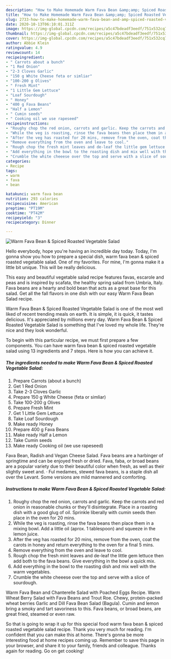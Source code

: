 ```yaml
---
description: "How to Make Homemade Warm Fava Bean &amp;amp; Spiced Roasted Vegetable Salad"
title: "How to Make Homemade Warm Fava Bean &amp;amp; Spiced Roasted Vegetable Salad"
slug: 2733-how-to-make-homemade-warm-fava-bean-and-amp-spiced-roasted-vegetable-salad
date: 2020-10-13T06:10:01.311Z
image: https://img-global.cpcdn.com/recipes/a5c47bdeadf3eedf/751x532cq70/warm-fava-bean-spiced-roasted-vegetable-salad-recipe-main-photo.jpg
thumbnail: https://img-global.cpcdn.com/recipes/a5c47bdeadf3eedf/751x532cq70/warm-fava-bean-spiced-roasted-vegetable-salad-recipe-main-photo.jpg
cover: https://img-global.cpcdn.com/recipes/a5c47bdeadf3eedf/751x532cq70/warm-fava-bean-spiced-roasted-vegetable-salad-recipe-main-photo.jpg
author: Abbie Klein
ratingvalue: 4.9
reviewcount: 14
recipeingredient:
- " Carrots about a bunch"
- "1 Red Onion"
- "2-3 Cloves Garlic"
- "150 g White Cheese feta or simliar"
- "100-200 g Olives"
- " Fresh Mint"
- "1 Little Gem Lettuce"
- "Loaf Sourdough"
- " Honey"
- "400 g Fava Beans"
- "Half a Lemon"
- " Cumin seeds"
- " Cooking oil we use rapeseed"
recipeinstructions:
- "Roughy chop the red onion, carrots and garlic. Keep the carrots and red onion in reasonable chunks or they&#39;ll disintegrate. Place in a roasting dish with a good glug of oil. Sprinkle liberally with cumin seeds then place in the oven for 20 mins."
- "While the veg is roasting, rinse the fava beans then place them in a mixing bowl. Add a little oil (aprox. 1 tablespoon) and squeeze in the lemon juice."
- "After the veg has roasted for 20 mins, remove from the oven, coat the carots in honey and return everything to the oven for a final 5 mins."
- "Remove everything from the oven and leave to cool."
- "Rough chop the fresh mint leaves and de-leaf the little gem lettuce then add both to the fava beans. Give everything in the bowl a quick mix."
- "Add everything in the bowl to the roasting dish and mix well with the warm vegetables."
- "Crumble the white cheeese over the top and serve with a slice of sourdough."
categories:
- Recipe
tags:
- warm
- fava
- bean

katakunci: warm fava bean 
nutrition: 293 calories
recipecuisine: American
preptime: "PT19M"
cooktime: "PT42M"
recipeyield: "3"
recipecategory: Dinner

---
```



![Warm Fava Bean &amp; Spiced Roasted Vegetable Salad](https://img-global.cpcdn.com/recipes/a5c47bdeadf3eedf/751x532cq70/warm-fava-bean-spiced-roasted-vegetable-salad-recipe-main-photo.jpg)

Hello everybody, hope you're having an incredible day today. Today, I'm gonna show you how to prepare a special dish, warm fava bean &amp; spiced roasted vegetable salad. One of my favorites. For mine, I'm gonna make it a little bit unique. This will be really delicious.

This easy and beautiful vegetable salad recipe features favas, escarole and peas and is inspired by scafata, the healthy spring salad from Umbria, Italy. Fava beans are a hearty and bold bean that acts as a great base for this salad. Get all the fall flavors in one dish with our easy Warm Fava Bean Salad recipe.

Warm Fava Bean &amp; Spiced Roasted Vegetable Salad is one of the most well liked of recent trending meals on earth. It is simple, it is quick, it tastes delicious. It's appreciated by millions every day. Warm Fava Bean &amp; Spiced Roasted Vegetable Salad is something that I've loved my whole life. They're nice and they look wonderful.


To begin with this particular recipe, we must first prepare a few components. You can have warm fava bean &amp; spiced roasted vegetable salad using 13 ingredients and 7 steps. Here is how you can achieve it.

<!--inarticleads1-->

##### The ingredients needed to make Warm Fava Bean &amp; Spiced Roasted Vegetable Salad:

1. Prepare  Carrots (about a bunch)
1. Get 1 Red Onion
1. Take 2-3 Cloves Garlic
1. Prepare 150 g White Cheese (feta or simliar)
1. Take 100-200 g Olives
1. Prepare  Fresh Mint
1. Get 1 Little Gem Lettuce
1. Take Loaf Sourdough
1. Make ready  Honey
1. Prepare 400 g Fava Beans
1. Make ready Half a Lemon
1. Take  Cumin seeds
1. Make ready  Cooking oil (we use rapeseed)


Fava Bean, Radish and Vegan Cheese Salad. Fava beans are a harbinger of springtime and can be enjoyed fresh or dried. Fava, faba, or broad beans are a popular variety due to their beautiful color when fresh, as well as their slightly sweet and. · Ful medames, stewed fava beans, is a staple dish all over the Levant. Some versions are mild mannered and comforting. 

<!--inarticleads2-->

##### Instructions to make Warm Fava Bean &amp; Spiced Roasted Vegetable Salad:

1. Roughy chop the red onion, carrots and garlic. Keep the carrots and red onion in reasonable chunks or they&#39;ll disintegrate. Place in a roasting dish with a good glug of oil. Sprinkle liberally with cumin seeds then place in the oven for 20 mins.
1. While the veg is roasting, rinse the fava beans then place them in a mixing bowl. Add a little oil (aprox. 1 tablespoon) and squeeze in the lemon juice.
1. After the veg has roasted for 20 mins, remove from the oven, coat the carots in honey and return everything to the oven for a final 5 mins.
1. Remove everything from the oven and leave to cool.
1. Rough chop the fresh mint leaves and de-leaf the little gem lettuce then add both to the fava beans. Give everything in the bowl a quick mix.
1. Add everything in the bowl to the roasting dish and mix well with the warm vegetables.
1. Crumble the white cheeese over the top and serve with a slice of sourdough.


Warm Fava Bean and Chanterelle Salad with Poached Eggs Recipe. Warm Wheat Berry Salad with Fava Beans and Trout Roe. Chewy, protein-packed wheat berries Garlic and Dill Fava Bean Salad (Bagula). Cumin and lemon bring a smoky and tart savoriness to this. Fava beans, or broad beans, are great fried, steamed or even raw. 

So that is going to wrap it up for this special food warm fava bean &amp; spiced roasted vegetable salad recipe. Thank you very much for reading. I'm confident that you can make this at home. There's gonna be more interesting food at home recipes coming up. Remember to save this page in your browser, and share it to your family, friends and colleague. Thanks again for reading. Go on get cooking!
